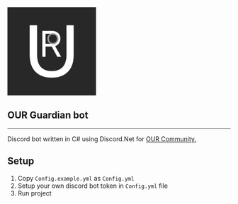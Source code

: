 <img src="./Assets/OurLogo.png" alt="Logo" height="200" />

## **OUR Guardian bot**
---
Discord bot written in C# using Discord.Net for [OUR Community](https://discord.gg/z2T9FU9e5y)[.](https://youtu.be/dQw4w9WgXcQ)

## Setup
1. Copy `Config.example.yml` as `Config.yml`
2. Setup your own discord bot token in `Config.yml` file
3. Run project 
